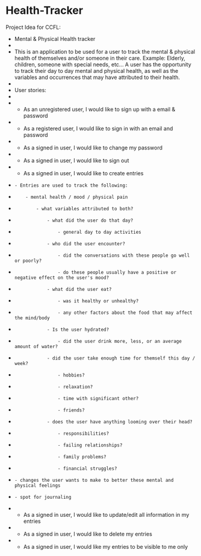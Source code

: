 # Health-Tracker

Project Idea for CCFL:

- Mental & Physical Health tracker
- 
- This is an application to be used for a user to track the mental & physical health of themselves and/or someone in their care. Example: Elderly, children, someone with special needs, etc... A user has the opportunity to track their day to day mental and physical health, as well as the variables and occurrences that may have attributed to their health.
- 
- User stories:
- 
- - As an unregistered user, I would like to sign up with a email & password
- - As a registered user, I would like to sign in with an email and password
- - As a signed in user, I would like to change my password
- - As a signed in user, I would like to sign out
- - As a signed in user, I would like to create entries
-     - Entries are used to track the following:
-         - mental health / mood / physical pain
-             - what variables attributed to both?
-                 - what did the user do that day?
-                     - general day to day activities
-                 - who did the user encounter?
-                     - did the conversations with these people go well or poorly?
-                     - do these people usually have a positive or negative effect on the user's mood?
-                 - what did the user eat?
-                     - was it healthy or unhealthy?
-                     - any other factors about the food that may affect the mind/body
-                 - Is the user hydrated?
-                     - did the user drink more, less, or an average amount of water?
-                 - did the user take enough time for themself this day / week?
-                     - hobbies?
-                     - relaxation?
-                     - time with significant other?
-                     - friends?
-                 - does the user have anything looming over their head?
-                     - responsibilities?
-                     - failing relationships?
-                     - family problems?
-                     - financial struggles?
-     - changes the user wants to make to better these mental and physical feelings
-     - spot for journaling
- - As a signed in user, I would like to update/edit all information in my entries
- - As a signed in user, I would like to delete my entries
- - As a signed in user, I would like my entries to be visible to me only

